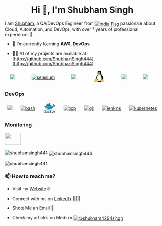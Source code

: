 <h1 align="center">Hi 👋, I'm Shubham Singh</h1>
I am <a href="https://www.linkedin.com/in/shubhamsingh44/" target="_blank">Shubham</a>, a QA/DevOps Engineer from <a href="https://en.wikipedia.org/wiki/India" target="_blank"><img src="https://upload.wikimedia.org/wikipedia/en/thumb/4/41/Flag_of_India.svg/800px-Flag_of_India.svg.png" alt="India Flag" height="15" style="vertical-align: middle;"></a> passionate about Cloud, Automation, and DevOps, with over 7 years of professional experience. 🎯


- 🌱 I’m currently learning **AWS, DevOps**

- 👨‍💻 All of my projects are available at [https://github.com/ShubhamSingh444](https://github.com/ShubhamSingh444)

<div style="display: flex; justify-content: space-around; align-items: center;">
    <a href="https://python.org/" target="_blank" rel="noopener noreferrer">
        <img src="https://media1.giphy.com/media/KAq5w47R9rmTuvWOWa/giphy.gif" height="90" style="width: auto; height: 60px; margin-right: 20px;">
    </a>
    <a href="https://www.selenium.dev" target="_blank" rel="noopener noreferrer">
        <img src="https://raw.githubusercontent.com/detain/svg-logos/780f25886640cef088af994181646db2f6b1a3f8/svg/selenium-logo.svg" alt="selenium" width="40" height="40" style="width: 40px; height: 40px; margin-right: 20px;">
    </a>
    <a href="https://www.djangoproject.com/" target="_blank" rel="noopener noreferrer">
        <img src="https://www.edgica.com/wp-content/files/django-logo-big.jpg" height="80" style="width: auto; height: 60px; margin-right: 20px;">
    </a>
    <a href="https://www.linux.org/" target="_blank" rel="noopener noreferrer">
        <img src="https://raw.githubusercontent.com/devicons/devicon/master/icons/linux/linux-original.svg" alt="linux" width="40" height="40" style="width: 40px; height: 40px; margin-right: 20px;">
    </a>
    <a href="https://docs.gitlab.com/ee/ci/" target="_blank" rel="noopener noreferrer">
        <img src="https://raw.githubusercontent.com/itsksaurabh/itsksaurabh/master/assets/cicd.gif" height="65" style="width: auto; height: 50px; margin-right: 20px;">
    </a>
    <a href="https://www.w3.org/wiki/The_web_standards_model_-_HTML_CSS_and_JavaScript" target="_blank" rel="noopener noreferrer">
        <img src="https://raw.githubusercontent.com/itsksaurabh/itsksaurabh/master/assets/html-css-js.png" height="70" style="width: auto; height: 50px; margin-right: 20px;">
    </a>
</div>


  
### DevOps
  <div style="display: flex; justify-content: space-around; align-items: center;">
    <a href="https://aws.amazon.com/" target="_blank">
        <img src="https://raw.githubusercontent.com/itsksaurabh/itsksaurabh/master/assets/aws.gif" height="75" style="width: auto; height: 40px; margin-right: 10px;">
    </a>
    <a href="https://www.gnu.org/software/bash/" target="_blank" rel="noreferrer">
        <img src="https://www.vectorlogo.zone/logos/gnu_bash/gnu_bash-icon.svg" alt="bash" width="40" height="40" style="width: 40px; height: 40px; margin-right: 10px;">
    </a>
    <a href="https://www.docker.com/" target="_blank" rel="noreferrer">
        <img src="https://raw.githubusercontent.com/devicons/devicon/master/icons/docker/docker-original-wordmark.svg" alt="docker" width="40" height="40" style="width: 40px; height: 40px; margin-right: 10px;">
    </a>
    <a href="https://cloud.google.com" target="_blank" rel="noreferrer">
        <img src="https://www.vectorlogo.zone/logos/google_cloud/google_cloud-icon.svg" alt="gcp" width="40" height="40" style="width: 40px; height: 40px; margin-right: 10px;">
    </a>
    <a href="https://git-scm.com/" target="_blank" rel="noreferrer">
        <img src="https://www.vectorlogo.zone/logos/git-scm/git-scm-icon.svg" alt="git" width="40" height="40" style="width: 40px; height: 40px; margin-right: 10px;">
    </a>
    <a href="https://www.jenkins.io" target="_blank" rel="noreferrer">
        <img src="https://www.vectorlogo.zone/logos/jenkins/jenkins-icon.svg" alt="jenkins" width="40" height="40" style="width: 40px; height: 40px; margin-right: 10px;">
    </a>
    <a href="https://kubernetes.io" target="_blank" rel="noreferrer">
        <img src="https://www.vectorlogo.zone/logos/kubernetes/kubernetes-icon.svg" alt="kubernetes" width="40" height="40" style="width: 40px; height: 40px;">
    </a>
</div>


  
### Monitoring
  
  <a href="https://prometheus.io/" target="_blank" >
    <img src="https://raw.githubusercontent.com/itsksaurabh/itsksaurabh/master/assets/prometheus.gif" width="50" height="40" style="width: 50px; height: 40px;" />
  </a>
</p>


<p><img align="left" src="https://github-readme-stats.vercel.app/api/top-langs?username=shubhamsingh444&show_icons=true&locale=en&layout=compact" alt="shubhamsingh444" /></p>

<p>&nbsp;<img align="center" src="https://github-readme-stats.vercel.app/api?username=shubhamsingh444&show_icons=true&locale=en" alt="shubhamsingh444" /></p>

<p><img align="center" src="https://github-readme-streak-stats.herokuapp.com/?user=shubhamsingh444&" alt="shubhamsingh444" /></p>


### 📫 How to reach me?

 - Visit my [Website]() 🌐
 - Connect with me on [LinkedIn](https://linkedin.com/in/shubhamsingh44) 👨🏻‍💻
 - Shoot Me an [Email](mailto:shubham4294singh@gmail.com) 💌
 - Check my articles on Medium
    <a href="https://medium.com/@shubham4294singh" target="_blank">
        <img src="https://raw.githubusercontent.com/rahuldkjain/github-profile-readme-generator/master/src/images/icons/Social/medium.svg" alt="@shubham4294singh" height="30" width="40" style="vertical-align: middle; margin-right: 10px;" />
        
    </a>
</p>
